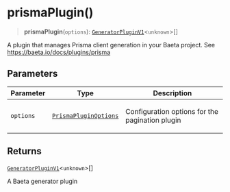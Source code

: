 # prismaPlugin()

> **prismaPlugin**(`options`): [`GeneratorPluginV1`](../../generator/interfaces/GeneratorPluginV1.md)\<`unknown`\>[]

A plugin that manages Prisma client generation in your Baeta project.
See https://baeta.io/docs/plugins/prisma

## Parameters

<table>
<thead>
<tr>
<th>Parameter</th>
<th>Type</th>
<th>Description</th>
</tr>
</thead>
<tbody>
<tr>
<td>

`options`

</td>
<td>

[`PrismaPluginOptions`](../interfaces/PrismaPluginOptions.md)

</td>
<td>

Configuration options for the pagination plugin

</td>
</tr>
</tbody>
</table>

## Returns

[`GeneratorPluginV1`](../../generator/interfaces/GeneratorPluginV1.md)\<`unknown`\>[]

A Baeta generator plugin
